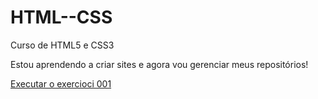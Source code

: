 # HTML--CSS
 Curso de HTML5 e CSS3

Estou aprendendo a criar sites e agora vou gerenciar meus repositórios!

<a href="https://asfdgsdjkhjsdjk.github.io/HTML--CSS/EXERCICIOS/ex009/index.html">Executar o exercioci 001</a>